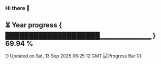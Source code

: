 ### Hi there 👋
⏳ Year progress { ████████████████████▁▁▁▁▁▁▁▁▁▁ } 69.94 %
---
⏰ Updated on Sat, 13 Sep 2025 06:25:12 GMT
![Progress Bar CI](https://github.com/liununu/liununu/workflows/Progress%20Bar%20CI/badge.svg)
